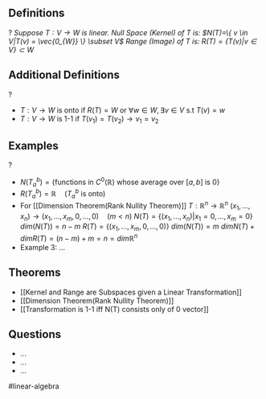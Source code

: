
## Definitions
?
*Suppose $T:V \to W$ is linear.
Null Space (Kernel) of $T$ is:
$N(T)=\{ v \in V|T(v) = \vec{0_{W}} \} \subset V$
Range (Image) of $T$ is:
$R(T) = \{ T(v) | v \in V \} \subset W$*


## Additional Definitions
?
- $T:V \to W$ is onto if $R(T)=W$ or $\forall w \in W, \exists v \in V$ s.t $T(v)=w$
- $T:V \to W$ is 1-1 if
  $T(v_{1})=T(v_{2}) \to v_{1}=v_{2}$

## Examples
?
- $N(T_{a}^{b}) = \{ \text{functions in } C^0(\mathbb{R}) \text{ whose average over } [a,b] \text{ is } 0 \}$
- $R(T_{a}^b) =\mathbb{R} \quad (T_{a}^b \text{ is onto})$
‎ 
- For [[Dimension Theorem(Rank Nullity Theorem)]]
  $T:\mathbb{R}^n \to \mathbb{R}^n$
  $(x_{1},\dots,x_{n}) \to (x_{1},\dots,x_{m},0,\dots,0) \quad (m<n)$
  $N(T)=\{ (x_{1},\dots,x_{n})|x_{1}=0,\dots,x_{m}=0 \}$
  $dim(N(T))=n-m$
  $R(T)=\{ (x_{1},\dots,x_{m},0,\dots,0) \}$
  $dim(N(T)) = m$
  $dimN(T)+dimR(T)=(n-m)+m=n=dim\mathbb{R}^n$
‎ 
- Example 3: ...

## Theorems
- [[Kernel and Range are Subspaces given a Linear Transformation]]
- [[Dimension Theorem(Rank Nullity Theorem)]]
- [[Transformation is 1-1 iff N(T) consists only of 0 vector]]

## Questions
- ...
- ...
- ...



#linear-algebra